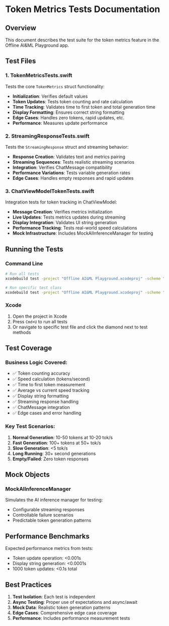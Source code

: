 # Token Metrics Tests Documentation

## Overview
This document describes the test suite for the token metrics feature in the Offline AI&ML Playground app.

## Test Files

### 1. TokenMetricsTests.swift
Tests the core `TokenMetrics` struct functionality:
- **Initialization**: Verifies default values
- **Token Updates**: Tests token counting and rate calculation
- **Time Tracking**: Validates time to first token and total generation time
- **Display Formatting**: Ensures correct string formatting
- **Edge Cases**: Handles zero tokens, rapid updates, etc.
- **Performance**: Measures update performance

### 2. StreamingResponseTests.swift
Tests the `StreamingResponse` struct and streaming behavior:
- **Response Creation**: Validates text and metrics pairing
- **Streaming Sequences**: Tests realistic streaming scenarios
- **Integration**: Verifies ChatMessage compatibility
- **Performance Variations**: Tests variable generation rates
- **Edge Cases**: Handles empty responses and rapid updates

### 3. ChatViewModelTokenTests.swift
Integration tests for token tracking in ChatViewModel:
- **Message Creation**: Verifies metrics initialization
- **Live Updates**: Tests metrics updates during streaming
- **Display Integration**: Validates UI string generation
- **Performance Tracking**: Tests real-world speed calculations
- **Mock Infrastructure**: Includes MockAIInferenceManager for testing

## Running the Tests

### Command Line
```bash
# Run all tests
xcodebuild test -project "Offline AI&ML Playground.xcodeproj" -scheme "Offline AI&ML Playground" -destination 'platform=iOS Simulator,name=iPhone 15'

# Run specific test class
xcodebuild test -project "Offline AI&ML Playground.xcodeproj" -scheme "Offline AI&ML Playground" -destination 'platform=iOS Simulator,name=iPhone 15' -only-testing:Offline_AI_ML_PlaygroundTests/TokenMetricsTests
```

### Xcode
1. Open the project in Xcode
2. Press `Cmd+U` to run all tests
3. Or navigate to specific test file and click the diamond next to test methods

## Test Coverage

### Business Logic Covered:
- ✅ Token counting accuracy
- ✅ Speed calculation (tokens/second)
- ✅ Time to first token measurement
- ✅ Average vs current speed tracking
- ✅ Display string formatting
- ✅ Streaming response handling
- ✅ ChatMessage integration
- ✅ Edge cases and error handling

### Key Test Scenarios:
1. **Normal Generation**: 10-50 tokens at 10-20 tok/s
2. **Fast Generation**: 100+ tokens at 50+ tok/s
3. **Slow Generation**: <5 tok/s
4. **Long Running**: 30+ second generations
5. **Empty/Failed**: Zero token responses

## Mock Objects

### MockAIInferenceManager
Simulates the AI inference manager for testing:
- Configurable streaming responses
- Controllable failure scenarios
- Predictable token generation patterns

## Performance Benchmarks

Expected performance metrics from tests:
- Token update operation: <0.001s
- Display string generation: <0.0001s
- 1000 token updates: <0.1s total

## Best Practices

1. **Test Isolation**: Each test is independent
2. **Async Testing**: Proper use of expectations and async/await
3. **Mock Data**: Realistic token generation patterns
4. **Edge Cases**: Comprehensive edge case coverage
5. **Performance**: Includes performance measurement tests